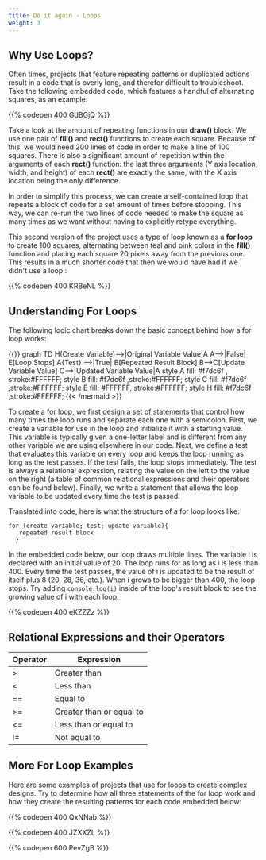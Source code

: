 ```yaml
---
title: Do it again - Loops
weight: 3
---
```

## Why Use Loops?

Often times, projects that feature repeating patterns or duplicated actions result in a code that is overly long, and therefor difficult to troubleshoot. Take the following embedded code, which features a handful of alternating squares, as an example:

{{% codepen 400 GdBGjQ %}}

Take a look at the amount of repeating functions in our **draw()** block. We use one pair of **fill()** and **rect()** functions to create each square. Because of this, we would need 200 lines of code in order to make a line of 100 squares. There is also a significant amount of repetition within the arguments of each **rect()** function: the last three arguments (Y axis location, width, and height) of each **rect()** are exactly the same, with the X axis location being the only difference.

In order to simplify this process, we can create a self-contained loop that repeats a block of code for a set amount of times before stopping. This way, we can re-run the two lines of code needed to make the square as many times as we want without having to explicitly retype everything. 

This second version of the project uses a type of loop known as a **for loop** to create 100 squares, alternating between teal and pink colors in the **fill()** function and placing each square 20 pixels away from the previous one. This results in a much shorter code that then we would have had if we didn't use a loop :

{{% codepen 400 KRBeNL %}}

## Understanding For Loops

The following logic chart breaks down the basic concept behind how a for loop works:

{{<mermaid align="center">}}
graph TD 
H(Create Variable)-->|Original Variable Value|A
 A-->|False| E\[Loop Stops]
A{Test} -->|True| B\[Repeated Result Block]
B-->C\[Update Variable Value]
C-->|Updated Variable Value|A
style A fill:  #f7dc6f , stroke:#FFFFFF;
style B fill:  #f7dc6f ,stroke:#FFFFFF;
style C fill:  #f7dc6f ,stroke:#FFFFFF;
style E fill: #FFFFFF, stroke:#FFFFFF;
style H fill:  #f7dc6f ,stroke:#FFFFFF;
{{< /mermaid >}}

To create a for loop, we first design a set of statements that control how many times the loop runs and separate each one with a semicolon. First, we create a variable for use in the loop and initialize it with a starting value. This variable is typically given a one-letter label and is different from any other variable we are using elsewhere in our code. Next, we define a test that evaluates this variable on every loop and keeps the loop running as long as the test passes. If the test fails, the loop stops immediately. The test is always a relational expression, relating the value on the left to the value on the right (a table of common relational expressions and their operators can be found below). Finally, we write a statement that allows the loop variable to be updated every time the test is passed. 

Translated into code, here is what the structure of a for loop looks like:

```
for (create variable; test; update variable){
   repeated result block
  }
```

In the embedded code below, our loop draws multiple lines. The variable i is declared with an initial value of 20. The loop runs for as long as i is less than 400. Every time the test passes, the value of i is updated to be the result of itself plus 8 (20, 28, 36, etc.). When i grows to be bigger than 400, the loop stops. Try adding `console.log(i)` inside of the loop's result block to see the growing value of i with each loop:

{{% codepen 400 eKZZZz %}}

## Relational Expressions and their Operators

| Operator | Expression               |
| -------- | ------------------------ |
| \>       | Greater than             |
| <        | Less than                |
| \==      | Equal to                 |
| \>=      | Greater than or equal to |
| <=       | Less than or equal to    |
| !=       | Not equal to             |



## More For Loop Examples

Here are some examples of projects that use for loops to create complex designs. Try to determine how all three statements of the for loop work and how they create the resulting patterns for each code embedded below:

{{% codepen 400 QxNNab %}}

{{% codepen 400 JZXXZL %}} 

{{% codepen 600 PevZgB %}}
